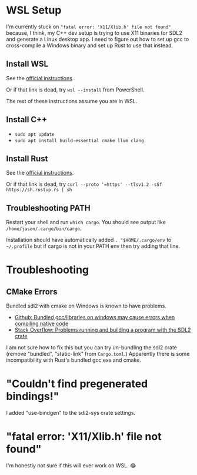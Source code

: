 # WSL Setup

I'm currently stuck on `"fatal error: 'X11/Xlib.h' file not found"` because, I think, my C++ dev setup is trying to use X11 binaries for SDL2 and generate a Linux desktop app. I need to figure out how to set up gcc to cross-compile a Windows binary and set up Rust to use that instead.

## Install WSL

See the [official instructions](https://learn.microsoft.com/en-us/windows/wsl/install).

Or if that link is dead, try `wsl --install` from PowerShell.

The rest of these instructions assume you are in WSL.

## Install C++

* `sudo apt update`
* `sudo apt install build-essential cmake llvm clang`

## Install Rust

See the [official instructions](https://www.rust-lang.org/tools/install).

Or if that link is dead, try `curl --proto '=https' --tlsv1.2 -sSf https://sh.rustup.rs | sh`

## Troubleshooting PATH

Restart your shell and run `which cargo`. You should see output like `/home/jason/.cargo/bin/cargo`.

Installation should have automatically added `. "$HOME/.cargo/env` to `~/.profile` but if cargo is not in your PATH env then try adding that line.

# Troubleshooting

## CMake Errors

Bundled sdl2 with cmake on Windows is known to have problems.

* [Github: Bundled gcc/libraries on windows may cause errors when compiling native code](https://github.com/rust-lang/rust/issues/19519)
* [Stack Overflow: Problems running and building a program with the SDL2 crate](https://stackoverflow.com/questions/60432515/problems-running-and-building-a-program-with-the-sdl2-crate)

I am not sure how to fix this but you can try un-bundling the sdl2 crate (remove "bundled", "static-link" from `Cargo.toml`.) Apparently there is some incompatibility with Rust's bundled gcc.exe and cmake.

# "Couldn't find pregenerated bindings!"

I added "use-bindgen" to the sdl2-sys crate settings.

# "fatal error: 'X11/Xlib.h' file not found"

I'm honestly not sure if this will ever work on WSL. 😂
